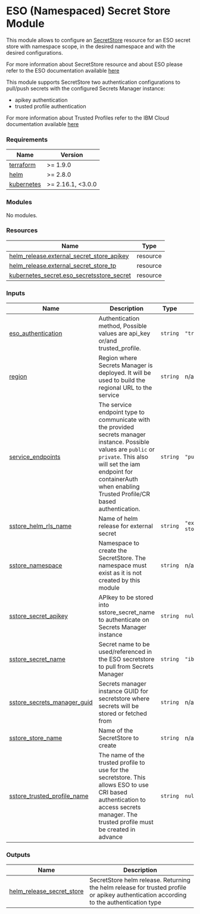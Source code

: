 # ESO (Namespaced) Secret Store Module

This module allows to configure an [SecretStore](https://external-secrets.io/latest/api/secretstore/) resource for an ESO secret store with namespace scope, in the desired namespace and with the desired configurations.

For more information about SecretStore resource and about ESO please refer to the ESO documentation available [here](https://external-secrets.io/v0.8.3/guides/introduction/)

This module supports SecretStore two authentication configurations to pull/push secrets with the configured Secrets Manager instance:
- apikey authentication
- trusted profile authentication

For more information about Trusted Profiles refer to the IBM Cloud documentation available [here](https://cloud.ibm.com/docs/account?topic=account-create-trusted-profile&interface=ui)

<!-- BEGINNING OF PRE-COMMIT-TERRAFORM DOCS HOOK -->
### Requirements

| Name | Version |
|------|---------|
| <a name="requirement_terraform"></a> [terraform](#requirement\_terraform) | >= 1.9.0 |
| <a name="requirement_helm"></a> [helm](#requirement\_helm) | >= 2.8.0 |
| <a name="requirement_kubernetes"></a> [kubernetes](#requirement\_kubernetes) | >= 2.16.1, <3.0.0 |

### Modules

No modules.

### Resources

| Name | Type |
|------|------|
| [helm_release.external_secret_store_apikey](https://registry.terraform.io/providers/hashicorp/helm/latest/docs/resources/release) | resource |
| [helm_release.external_secret_store_tp](https://registry.terraform.io/providers/hashicorp/helm/latest/docs/resources/release) | resource |
| [kubernetes_secret.eso_secretsstore_secret](https://registry.terraform.io/providers/hashicorp/kubernetes/latest/docs/resources/secret) | resource |

### Inputs

| Name | Description | Type | Default | Required |
|------|-------------|------|---------|:--------:|
| <a name="input_eso_authentication"></a> [eso\_authentication](#input\_eso\_authentication) | Authentication method, Possible values are api\_key or/and trusted\_profile. | `string` | `"trusted_profile"` | no |
| <a name="input_region"></a> [region](#input\_region) | Region where Secrets Manager is deployed. It will be used to build the regional URL to the service | `string` | n/a | yes |
| <a name="input_service_endpoints"></a> [service\_endpoints](#input\_service\_endpoints) | The service endpoint type to communicate with the provided secrets manager instance. Possible values are `public` or `private`. This also will set the iam endpoint for containerAuth when enabling Trusted Profile/CR based authentication. | `string` | `"public"` | no |
| <a name="input_sstore_helm_rls_name"></a> [sstore\_helm\_rls\_name](#input\_sstore\_helm\_rls\_name) | Name of helm release for external secret | `string` | `"external-secret-store"` | no |
| <a name="input_sstore_namespace"></a> [sstore\_namespace](#input\_sstore\_namespace) | Namespace to create the SecretStore. The namespace must exist as it is not created by this module | `string` | n/a | yes |
| <a name="input_sstore_secret_apikey"></a> [sstore\_secret\_apikey](#input\_sstore\_secret\_apikey) | APIkey to be stored into sstore\_secret\_name to authenticate on Secrets Manager instance | `string` | `null` | no |
| <a name="input_sstore_secret_name"></a> [sstore\_secret\_name](#input\_sstore\_secret\_name) | Secret name to be used/referenced in the ESO secretstore to pull from Secrets Manager | `string` | `"ibm-secret"` | no |
| <a name="input_sstore_secrets_manager_guid"></a> [sstore\_secrets\_manager\_guid](#input\_sstore\_secrets\_manager\_guid) | Secrets manager instance GUID for secretstore where secrets will be stored or fetched from | `string` | n/a | yes |
| <a name="input_sstore_store_name"></a> [sstore\_store\_name](#input\_sstore\_store\_name) | Name of the SecretStore to create | `string` | n/a | yes |
| <a name="input_sstore_trusted_profile_name"></a> [sstore\_trusted\_profile\_name](#input\_sstore\_trusted\_profile\_name) | The name of the trusted profile to use for the secretstore. This allows ESO to use CRI based authentication to access secrets manager. The trusted profile must be created in advance | `string` | `null` | no |

### Outputs

| Name | Description |
|------|-------------|
| <a name="output_helm_release_secret_store"></a> [helm\_release\_secret\_store](#output\_helm\_release\_secret\_store) | SecretStore helm release. Returning the helm release for trusted profile or apikey authentication according to the authentication type |
<!-- END OF PRE-COMMIT-TERRAFORM DOCS HOOK -->
